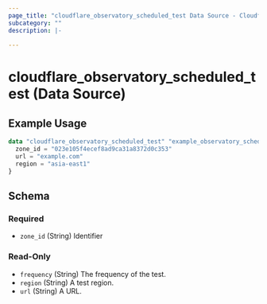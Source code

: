 ```yaml
---
page_title: "cloudflare_observatory_scheduled_test Data Source - Cloudflare"
subcategory: ""
description: |-
  
---
```


# cloudflare_observatory_scheduled_test (Data Source)



## Example Usage

```terraform
data "cloudflare_observatory_scheduled_test" "example_observatory_scheduled_test" {
  zone_id = "023e105f4ecef8ad9ca31a8372d0c353"
  url = "example.com"
  region = "asia-east1"
}
```

<!-- schema generated by tfplugindocs -->
## Schema

### Required

- `zone_id` (String) Identifier

### Read-Only

- `frequency` (String) The frequency of the test.
- `region` (String) A test region.
- `url` (String) A URL.


